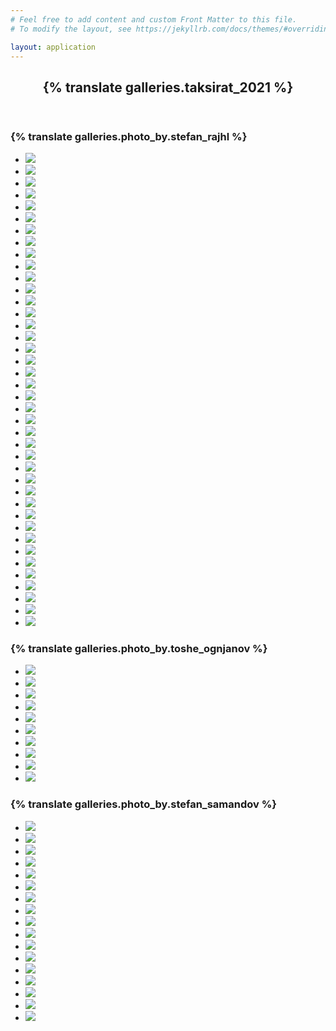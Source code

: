 ```yaml
---
# Feel free to add content and custom Front Matter to this file.
# To modify the layout, see https://jekyllrb.com/docs/themes/#overriding-theme-defaults

layout: application
---
```


<article class='gallery'>
  <header>
    <h2 class='title'>{% translate galleries.taksirat_2021 %}</h2>
  </header>

  <h3>{% translate galleries.photo_by.stefan_rajhl %}</h3>
  <ul>
    <li><a href="/uploads/gallery/taksirat_23/stefan_rajhl/01.jpg" class="lightbox" rel="lightbox"><img src="/uploads/gallery/taksirat_23/stefan_rajhl/thumbs/01.jpg" /></a></li>
    <li><a href="/uploads/gallery/taksirat_23/stefan_rajhl/02.jpg" class="lightbox" rel="lightbox"><img src="/uploads/gallery/taksirat_23/stefan_rajhl/thumbs/02.jpg" /></a></li>
    <li><a href="/uploads/gallery/taksirat_23/stefan_rajhl/03.jpg" class="lightbox" rel="lightbox"><img src="/uploads/gallery/taksirat_23/stefan_rajhl/thumbs/03.jpg" /></a></li>
    <li><a href="/uploads/gallery/taksirat_23/stefan_rajhl/04.jpg" class="lightbox" rel="lightbox"><img src="/uploads/gallery/taksirat_23/stefan_rajhl/thumbs/04.jpg" /></a></li>
    <li><a href="/uploads/gallery/taksirat_23/stefan_rajhl/05.jpg" class="lightbox" rel="lightbox"><img src="/uploads/gallery/taksirat_23/stefan_rajhl/thumbs/05.jpg" /></a></li>
    <li><a href="/uploads/gallery/taksirat_23/stefan_rajhl/06.jpg" class="lightbox" rel="lightbox"><img src="/uploads/gallery/taksirat_23/stefan_rajhl/thumbs/06.jpg" /></a></li>
    <li><a href="/uploads/gallery/taksirat_23/stefan_rajhl/07.jpg" class="lightbox" rel="lightbox"><img src="/uploads/gallery/taksirat_23/stefan_rajhl/thumbs/07.jpg" /></a></li>
    <li><a href="/uploads/gallery/taksirat_23/stefan_rajhl/08.jpg" class="lightbox" rel="lightbox"><img src="/uploads/gallery/taksirat_23/stefan_rajhl/thumbs/08.jpg" /></a></li>
    <li><a href="/uploads/gallery/taksirat_23/stefan_rajhl/09.jpg" class="lightbox" rel="lightbox"><img src="/uploads/gallery/taksirat_23/stefan_rajhl/thumbs/09.jpg" /></a></li>
    <li><a href="/uploads/gallery/taksirat_23/stefan_rajhl/10.jpg" class="lightbox" rel="lightbox"><img src="/uploads/gallery/taksirat_23/stefan_rajhl/thumbs/10.jpg" /></a></li>
    <li><a href="/uploads/gallery/taksirat_23/stefan_rajhl/11.jpg" class="lightbox" rel="lightbox"><img src="/uploads/gallery/taksirat_23/stefan_rajhl/thumbs/11.jpg" /></a></li>
    <li><a href="/uploads/gallery/taksirat_23/stefan_rajhl/12.jpg" class="lightbox" rel="lightbox"><img src="/uploads/gallery/taksirat_23/stefan_rajhl/thumbs/12.jpg" /></a></li>
    <li><a href="/uploads/gallery/taksirat_23/stefan_rajhl/13.jpg" class="lightbox" rel="lightbox"><img src="/uploads/gallery/taksirat_23/stefan_rajhl/thumbs/13.jpg" /></a></li>
    <li><a href="/uploads/gallery/taksirat_23/stefan_rajhl/14.jpg" class="lightbox" rel="lightbox"><img src="/uploads/gallery/taksirat_23/stefan_rajhl/thumbs/14.jpg" /></a></li>
    <li><a href="/uploads/gallery/taksirat_23/stefan_rajhl/15.jpg" class="lightbox" rel="lightbox"><img src="/uploads/gallery/taksirat_23/stefan_rajhl/thumbs/15.jpg" /></a></li>
    <li><a href="/uploads/gallery/taksirat_23/stefan_rajhl/16.jpg" class="lightbox" rel="lightbox"><img src="/uploads/gallery/taksirat_23/stefan_rajhl/thumbs/16.jpg" /></a></li>
    <li><a href="/uploads/gallery/taksirat_23/stefan_rajhl/17.jpg" class="lightbox" rel="lightbox"><img src="/uploads/gallery/taksirat_23/stefan_rajhl/thumbs/17.jpg" /></a></li>
    <li><a href="/uploads/gallery/taksirat_23/stefan_rajhl/18.jpg" class="lightbox" rel="lightbox"><img src="/uploads/gallery/taksirat_23/stefan_rajhl/thumbs/18.jpg" /></a></li>
    <li><a href="/uploads/gallery/taksirat_23/stefan_rajhl/19.jpg" class="lightbox" rel="lightbox"><img src="/uploads/gallery/taksirat_23/stefan_rajhl/thumbs/19.jpg" /></a></li>
    <li><a href="/uploads/gallery/taksirat_23/stefan_rajhl/20.jpg" class="lightbox" rel="lightbox"><img src="/uploads/gallery/taksirat_23/stefan_rajhl/thumbs/20.jpg" /></a></li>
    <li><a href="/uploads/gallery/taksirat_23/stefan_rajhl/21.jpg" class="lightbox" rel="lightbox"><img src="/uploads/gallery/taksirat_23/stefan_rajhl/thumbs/21.jpg" /></a></li>
    <li><a href="/uploads/gallery/taksirat_23/stefan_rajhl/22.jpg" class="lightbox" rel="lightbox"><img src="/uploads/gallery/taksirat_23/stefan_rajhl/thumbs/22.jpg" /></a></li>
    <li><a href="/uploads/gallery/taksirat_23/stefan_rajhl/23.jpg" class="lightbox" rel="lightbox"><img src="/uploads/gallery/taksirat_23/stefan_rajhl/thumbs/23.jpg" /></a></li>
    <li><a href="/uploads/gallery/taksirat_23/stefan_rajhl/24.jpg" class="lightbox" rel="lightbox"><img src="/uploads/gallery/taksirat_23/stefan_rajhl/thumbs/24.jpg" /></a></li>
    <li><a href="/uploads/gallery/taksirat_23/stefan_rajhl/25.jpg" class="lightbox" rel="lightbox"><img src="/uploads/gallery/taksirat_23/stefan_rajhl/thumbs/25.jpg" /></a></li>
    <li><a href="/uploads/gallery/taksirat_23/stefan_rajhl/26.jpg" class="lightbox" rel="lightbox"><img src="/uploads/gallery/taksirat_23/stefan_rajhl/thumbs/26.jpg" /></a></li>
    <li><a href="/uploads/gallery/taksirat_23/stefan_rajhl/27.jpg" class="lightbox" rel="lightbox"><img src="/uploads/gallery/taksirat_23/stefan_rajhl/thumbs/27.jpg" /></a></li>
    <li><a href="/uploads/gallery/taksirat_23/stefan_rajhl/28.jpg" class="lightbox" rel="lightbox"><img src="/uploads/gallery/taksirat_23/stefan_rajhl/thumbs/28.jpg" /></a></li>
    <li><a href="/uploads/gallery/taksirat_23/stefan_rajhl/29.jpg" class="lightbox" rel="lightbox"><img src="/uploads/gallery/taksirat_23/stefan_rajhl/thumbs/29.jpg" /></a></li>
    <li><a href="/uploads/gallery/taksirat_23/stefan_rajhl/30.jpg" class="lightbox" rel="lightbox"><img src="/uploads/gallery/taksirat_23/stefan_rajhl/thumbs/30.jpg" /></a></li>
    <li><a href="/uploads/gallery/taksirat_23/stefan_rajhl/31.jpg" class="lightbox" rel="lightbox"><img src="/uploads/gallery/taksirat_23/stefan_rajhl/thumbs/31.jpg" /></a></li>
    <li><a href="/uploads/gallery/taksirat_23/stefan_rajhl/32.jpg" class="lightbox" rel="lightbox"><img src="/uploads/gallery/taksirat_23/stefan_rajhl/thumbs/32.jpg" /></a></li>
    <li><a href="/uploads/gallery/taksirat_23/stefan_rajhl/33.jpg" class="lightbox" rel="lightbox"><img src="/uploads/gallery/taksirat_23/stefan_rajhl/thumbs/33.jpg" /></a></li>
    <li><a href="/uploads/gallery/taksirat_23/stefan_rajhl/34.jpg" class="lightbox" rel="lightbox"><img src="/uploads/gallery/taksirat_23/stefan_rajhl/thumbs/34.jpg" /></a></li>
    <li><a href="/uploads/gallery/taksirat_23/stefan_rajhl/35.jpg" class="lightbox" rel="lightbox"><img src="/uploads/gallery/taksirat_23/stefan_rajhl/thumbs/35.jpg" /></a></li>
    <li><a href="/uploads/gallery/taksirat_23/stefan_rajhl/36.jpg" class="lightbox" rel="lightbox"><img src="/uploads/gallery/taksirat_23/stefan_rajhl/thumbs/36.jpg" /></a></li>
    <li><a href="/uploads/gallery/taksirat_23/stefan_rajhl/37.jpg" class="lightbox" rel="lightbox"><img src="/uploads/gallery/taksirat_23/stefan_rajhl/thumbs/37.jpg" /></a></li>
    <li><a href="/uploads/gallery/taksirat_23/stefan_rajhl/38.jpg" class="lightbox" rel="lightbox"><img src="/uploads/gallery/taksirat_23/stefan_rajhl/thumbs/38.jpg" /></a></li>
    <li><a href="/uploads/gallery/taksirat_23/stefan_rajhl/39.jpg" class="lightbox" rel="lightbox"><img src="/uploads/gallery/taksirat_23/stefan_rajhl/thumbs/39.jpg" /></a></li>
    <li><a href="/uploads/gallery/taksirat_23/stefan_rajhl/40.jpg" class="lightbox" rel="lightbox"><img src="/uploads/gallery/taksirat_23/stefan_rajhl/thumbs/40.jpg" /></a></li>
  </ul>

  <h3>{% translate galleries.photo_by.toshe_ognjanov %}</h3>
  <ul>
    <li><a href="/uploads/gallery/taksirat_23/toshe_ognjanov/000.jpg" class="lightbox" rel="lightbox"><img src="/uploads/gallery/taksirat_23/toshe_ognjanov/thumbs/000.jpg" /></a></li>
    <li><a href="/uploads/gallery/taksirat_23/toshe_ognjanov/001.jpg" class="lightbox" rel="lightbox"><img src="/uploads/gallery/taksirat_23/toshe_ognjanov/thumbs/001.jpg" /></a></li>
    <li><a href="/uploads/gallery/taksirat_23/toshe_ognjanov/002.jpg" class="lightbox" rel="lightbox"><img src="/uploads/gallery/taksirat_23/toshe_ognjanov/thumbs/002.jpg" /></a></li>
    <li><a href="/uploads/gallery/taksirat_23/toshe_ognjanov/003.jpg" class="lightbox" rel="lightbox"><img src="/uploads/gallery/taksirat_23/toshe_ognjanov/thumbs/003.jpg" /></a></li>
    <li><a href="/uploads/gallery/taksirat_23/toshe_ognjanov/004.jpg" class="lightbox" rel="lightbox"><img src="/uploads/gallery/taksirat_23/toshe_ognjanov/thumbs/004.jpg" /></a></li>
    <li><a href="/uploads/gallery/taksirat_23/toshe_ognjanov/005.jpg" class="lightbox" rel="lightbox"><img src="/uploads/gallery/taksirat_23/toshe_ognjanov/thumbs/005.jpg" /></a></li>
    <li><a href="/uploads/gallery/taksirat_23/toshe_ognjanov/006.jpg" class="lightbox" rel="lightbox"><img src="/uploads/gallery/taksirat_23/toshe_ognjanov/thumbs/006.jpg" /></a></li>
    <li><a href="/uploads/gallery/taksirat_23/toshe_ognjanov/007.jpg" class="lightbox" rel="lightbox"><img src="/uploads/gallery/taksirat_23/toshe_ognjanov/thumbs/007.jpg" /></a></li>
    <li><a href="/uploads/gallery/taksirat_23/toshe_ognjanov/008.jpg" class="lightbox" rel="lightbox"><img src="/uploads/gallery/taksirat_23/toshe_ognjanov/thumbs/008.jpg" /></a></li>
    <li><a href="/uploads/gallery/taksirat_23/toshe_ognjanov/009.jpg" class="lightbox" rel="lightbox"><img src="/uploads/gallery/taksirat_23/toshe_ognjanov/thumbs/009.jpg" /></a></li>
  </ul>

  <h3>{% translate galleries.photo_by.stefan_samandov %}</h3>
  <ul>
    <li><a href="/uploads/gallery/taksirat_23/stefan_samandov/000.jpg" class="lightbox" rel="lightbox"><img src="/uploads/gallery/taksirat_23/stefan_samandov/thumbs/000.jpg" /></a></li>
    <li><a href="/uploads/gallery/taksirat_23/stefan_samandov/001.jpg" class="lightbox" rel="lightbox"><img src="/uploads/gallery/taksirat_23/stefan_samandov/thumbs/001.jpg" /></a></li>
    <li><a href="/uploads/gallery/taksirat_23/stefan_samandov/002.jpg" class="lightbox" rel="lightbox"><img src="/uploads/gallery/taksirat_23/stefan_samandov/thumbs/002.jpg" /></a></li>
    <li><a href="/uploads/gallery/taksirat_23/stefan_samandov/003.jpg" class="lightbox" rel="lightbox"><img src="/uploads/gallery/taksirat_23/stefan_samandov/thumbs/003.jpg" /></a></li>
    <li><a href="/uploads/gallery/taksirat_23/stefan_samandov/004.jpg" class="lightbox" rel="lightbox"><img src="/uploads/gallery/taksirat_23/stefan_samandov/thumbs/004.jpg" /></a></li>
    <li><a href="/uploads/gallery/taksirat_23/stefan_samandov/005.jpg" class="lightbox" rel="lightbox"><img src="/uploads/gallery/taksirat_23/stefan_samandov/thumbs/005.jpg" /></a></li>
    <li><a href="/uploads/gallery/taksirat_23/stefan_samandov/006.jpg" class="lightbox" rel="lightbox"><img src="/uploads/gallery/taksirat_23/stefan_samandov/thumbs/006.jpg" /></a></li>
    <li><a href="/uploads/gallery/taksirat_23/stefan_samandov/007.jpg" class="lightbox" rel="lightbox"><img src="/uploads/gallery/taksirat_23/stefan_samandov/thumbs/007.jpg" /></a></li>
    <li><a href="/uploads/gallery/taksirat_23/stefan_samandov/008.jpg" class="lightbox" rel="lightbox"><img src="/uploads/gallery/taksirat_23/stefan_samandov/thumbs/008.jpg" /></a></li>
    <li><a href="/uploads/gallery/taksirat_23/stefan_samandov/009.jpg" class="lightbox" rel="lightbox"><img src="/uploads/gallery/taksirat_23/stefan_samandov/thumbs/009.jpg" /></a></li>
    <li><a href="/uploads/gallery/taksirat_23/stefan_samandov/010.jpg" class="lightbox" rel="lightbox"><img src="/uploads/gallery/taksirat_23/stefan_samandov/thumbs/010.jpg" /></a></li>
    <li><a href="/uploads/gallery/taksirat_23/stefan_samandov/011.jpg" class="lightbox" rel="lightbox"><img src="/uploads/gallery/taksirat_23/stefan_samandov/thumbs/011.jpg" /></a></li>
    <li><a href="/uploads/gallery/taksirat_23/stefan_samandov/012.jpg" class="lightbox" rel="lightbox"><img src="/uploads/gallery/taksirat_23/stefan_samandov/thumbs/012.jpg" /></a></li>
    <li><a href="/uploads/gallery/taksirat_23/stefan_samandov/013.jpg" class="lightbox" rel="lightbox"><img src="/uploads/gallery/taksirat_23/stefan_samandov/thumbs/013.jpg" /></a></li>
    <li><a href="/uploads/gallery/taksirat_23/stefan_samandov/014.jpg" class="lightbox" rel="lightbox"><img src="/uploads/gallery/taksirat_23/stefan_samandov/thumbs/014.jpg" /></a></li>
    <li><a href="/uploads/gallery/taksirat_23/stefan_samandov/015.jpg" class="lightbox" rel="lightbox"><img src="/uploads/gallery/taksirat_23/stefan_samandov/thumbs/015.jpg" /></a></li>
    <li><a href="/uploads/gallery/taksirat_23/stefan_samandov/016.jpg" class="lightbox" rel="lightbox"><img src="/uploads/gallery/taksirat_23/stefan_samandov/thumbs/016.jpg" /></a></li>
  </ul>
</article>
